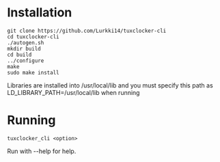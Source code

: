 # Installation

```
git clone https://github.com/Lurkki14/tuxclocker-cli
cd tuxclocker-cli
./autogen.sh
mkdir build
cd build
../configure
make
sudo make install
```

Libraries are installed into /usr/local/lib and you must specify this path as LD_LIBRARY_PATH=/usr/local/lib when running

# Running

```
tuxclocker_cli <option>
```
Run with --help for help.
